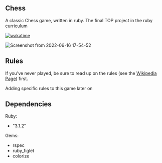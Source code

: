 ## Chess

A classic Chess game, written in ruby. The final TOP project in the ruby curriculum

[![wakatime](https://wakatime.com/badge/user/9450441a-ff7b-4805-b841-897d35ef3820/project/1fb3568a-af51-42c5-abbe-ea624d96a793.svg)](https://wakatime.com/badge/user/9450441a-ff7b-4805-b841-897d35ef3820/project/1fb3568a-af51-42c5-abbe-ea624d96a793)

![Screenshot from 2022-06-16 17-54-52](https://user-images.githubusercontent.com/94543524/174162026-e5cc0433-c411-4253-9a22-e1dddf8ee4dc.png)

## Rules

If you’ve never played, be sure to read up on the rules (see the [Wikipedia Page](https://en.wikipedia.org/wiki/Chess)) first.

Adding specific rules to this game later on

## Dependencies

Ruby: 
- "3.1.2"

Gems:
- rspec
- ruby_figlet
- colorize

